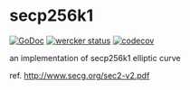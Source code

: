 # secp256k1

[![GoDoc](https://godoc.org/github.com/m0t0k1ch1/secp256k1?status.svg)](https://godoc.org/github.com/m0t0k1ch1/secp256k1) [![wercker status](https://app.wercker.com/status/0a46c0ddb70e3b565467489f1720c9c1/s/master "wercker status")](https://app.wercker.com/project/byKey/0a46c0ddb70e3b565467489f1720c9c1) [![codecov](https://codecov.io/gh/m0t0k1ch1/secp256k1/branch/master/graph/badge.svg)](https://codecov.io/gh/m0t0k1ch1/secp256k1)

an implementation of secp256k1 elliptic curve

ref. http://www.secg.org/sec2-v2.pdf
